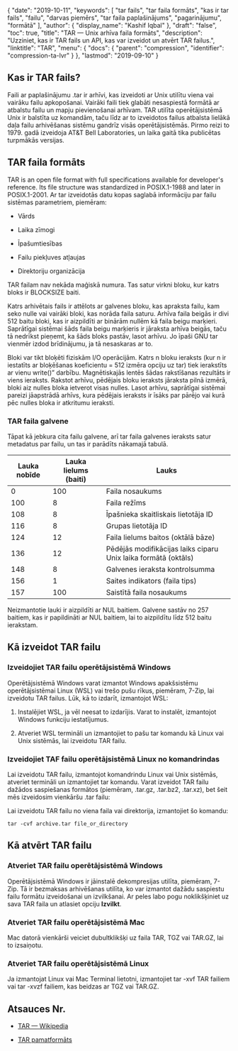 {
  "date": "2019-10-11",
  "keywords": [
"tar fails",
"tar faila formāts",
"kas ir tar fails",
"failu",
"darvas piemērs",
"tar faila paplašinājums",
"pagarinājumu",
"formātā"
],
  "author": {
    "display_name": "Kashif Iqbal"
},
  "draft": "false",
  "toc": true,
  "title": "TAR — Unix arhīva faila formāts",
  "description": "Uzziniet, kas ir TAR fails un API, kas var izveidot un atvērt TAR failus.",
  "linktitle": "TAR",
  "menu": {
    "docs": {
      "parent": "compression",
      "identifier": "compression-ta-lvr"
}
},
  "lastmod": "2019-09-10"
}

## Kas ir TAR fails?

Faili ar paplašinājumu .tar ir arhīvi, kas izveidoti ar Unix utilītu viena vai vairāku failu apkopošanai. Vairāki faili tiek glabāti nesaspiestā formātā ar atbalstu failu un mapju pievienošanai arhīvam. TAR utilīta operētājsistēmā Unix ir balstīta uz komandām, taču līdz ar to izveidotos failus atbalsta lielākā daļa failu arhivēšanas sistēmu gandrīz visās operētājsistēmās. Pirmo reizi to 1979. gadā izveidoja AT&T Bell Laboratories, un laika gaitā tika publicētas turpmākās versijas.

## TAR faila formāts

TAR is an open file format with full specifications available for developer's reference. Its file structure was standardized in POSIX.1-1988 and later in POSIX.1-2001. Ar tar izveidotās datu kopas saglabā informāciju par failu sistēmas parametriem, piemēram:

* Vārds

* Laika zīmogi

* Īpašumtiesības

* Failu piekļuves atļaujas

* Direktoriju organizācija


TAR failam nav nekāda maģiskā numura. Tas satur virkni bloku, kur katrs bloks ir BLOCKSIZE baiti.

Katrs arhivētais fails ir attēlots ar galvenes bloku, kas apraksta failu, kam seko nulle vai vairāki bloki, kas norāda faila saturu. Arhīva faila beigās ir divi 512 baitu bloki, kas ir aizpildīti ar binārām nullēm kā faila beigu marķieri. Saprātīgai sistēmai šāds faila beigu marķieris ir jāraksta arhīva beigās, taču tā nedrīkst pieņemt, ka šāds bloks pastāv, lasot arhīvu. Jo īpaši GNU tar vienmēr izdod brīdinājumu, ja tā nesaskaras ar to.

Bloki var tikt bloķēti fiziskām I/O operācijām. Katrs n bloku ieraksts (kur n ir iestatīts ar bloķēšanas koeficientu = 512 izmēra opciju uz tar) tiek ierakstīts ar vienu write()” darbību. Magnētiskajās lentēs šādas rakstīšanas rezultāts ir viens ieraksts. Rakstot arhīvu, pēdējais bloku ieraksts jāraksta pilnā izmērā, bloki aiz nulles bloka ietverot visas nulles. Lasot arhīvu, saprātīgai sistēmai pareizi jāapstrādā arhīvs, kura pēdējais ieraksts ir īsāks par pārējo vai kurā pēc nulles bloka ir atkritumu ieraksti.

### TAR faila galvene

Tāpat kā jebkura cita failu galvene, arī tar faila galvenes ieraksts satur metadatus par failu, un tas ir parādīts nākamajā tabulā.

|Lauka nobīde|Lauka lielums (baiti)|Lauks
---|---|---|
|0|100|Faila nosaukums
|100|8|Faila režīms
|108|8|Īpašnieka skaitliskais lietotāja ID
|116|8|Grupas lietotāja ID
|124|12|Faila lielums baitos (oktālā bāze)
|136|12|Pēdējās modifikācijas laiks ciparu Unix laika formātā (oktāls)
|148|8|Galvenes ieraksta kontrolsumma
|156|1|Saites indikators (faila tips)
|157|100|Saistītā faila nosaukums

Neizmantotie lauki ir aizpildīti ar NUL baitiem. Galvene sastāv no 257 baitiem, kas ir papildināti ar NUL baitiem, lai to aizpildītu līdz 512 baitu ierakstam.

## Kā izveidot TAR failu

### Izveidojiet TAR failu operētājsistēmā Windows

Operētājsistēmā Windows varat izmantot Windows apakšsistēmu operētājsistēmai Linux (WSL) vai trešo pušu rīkus, piemēram, 7-Zip, lai izveidotu TAR failus. Lūk, kā to izdarīt, izmantojot WSL:

 1. Instalējiet WSL, ja vēl neesat to izdarījis. Varat to instalēt, izmantojot Windows funkciju iestatījumus.

 1. Atveriet WSL termināli un izmantojiet to pašu tar komandu kā Linux vai Unix sistēmās, lai izveidotu TAR failu.

### Izveidojiet TAF failu operētājsistēmā Linux no komandrindas

Lai izveidotu TAR failu, izmantojot komandrindu Linux vai Unix sistēmās, atveriet termināli un izmantojiet tar komandu. Varat izveidot TAR failu dažādos saspiešanas formātos (piemēram, .tar.gz, .tar.bz2, .tar.xz), bet šeit mēs izveidosim vienkāršu .tar failu:

Lai izveidotu TAR failu no viena faila vai direktorija, izmantojiet šo komandu:

```
tar -cvf archive.tar file_or_directory
```

## Kā atvērt TAR failu

### Atveriet TAR failu operētājsistēmā Windows

Operētājsistēmā Windows ir jāinstalē dekompresijas utilīta, piemēram, 7-Zip. Tā ir bezmaksas arhivēšanas utilīta, ko var izmantot dažādu saspiestu failu formātu izveidošanai un izvilkšanai. Ar peles labo pogu noklikšķiniet uz sava TAR faila un atlasiet opciju **Izvilkt**.

### Atveriet TAR failu operētājsistēmā Mac

Mac datorā vienkārši veiciet dubultklikšķi uz faila TAR, TGZ vai TAR.GZ, lai to izsaiņotu.

### Atveriet TAR failu operētājsistēmā Linux

Ja izmantojat Linux vai Mac Terminal lietotni, izmantojiet tar -xvf TAR failiem vai tar -xvzf failiem, kas beidzas ar TGZ vai TAR.GZ.

## Atsauces Nr.

* [TAR — Wikipedia](https://en.wikipedia.org/wiki/Tar_(computing))

* [TAR pamatformāts](https://www.gnu.org/software/tar/manual/html_node/Standard.html)


